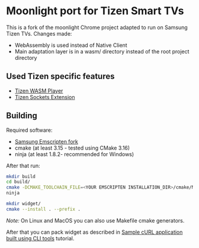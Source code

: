 # Moonlight port for Tizen Smart TVs

This is a fork of the moonlight Chrome project adapted to run on Samsung
Tizen TVs. Changes made:

- WebAssembly is used instead of Native Client
- Main adaptation layer is in a wasm/ directory instead of the root
  project directory

## Used Tizen specific features

- [Tizen WASM Player](https://developer.samsung.com/smarttv/develop/extension-libraries/webassembly/tizen-wasm-player/overview.html)
- [Tizen Sockets Extension](https://developer.samsung.com/smarttv/develop/extension-libraries/webassembly/api-reference/tizen-sockets-extension.html)

## Building

Required software:
- [Samsung Emscripten fork](https://developer.samsung.com/smarttv/develop/extension-libraries/webassembly/getting-started/downloading-and-installing.html)
- cmake (at least 3.15 - tested using CMake 3.16)
- ninja (at least 1.8.2- recommended for Windows)

After that run:

```bash
mkdir build
cd build/
cmake -DCMAKE_TOOLCHAIN_FILE=<YOUR EMSCRIPTEN INSTALLATION_DIR>/cmake/Modules/Platform/Emscripten.cmake -G Ninja ..
ninja

mkdir widget/
cmake --install . --prefix .
```

*Note:* On Linux and MacOS you can also use Makefile cmake generators.

After that you can pack widget as described in
[Sample cURL application built using CLI tools](https://developer.samsung.com/smarttv/develop/extension-libraries/webassembly/tizen-sockets-extension/sample-curl-application-built-using-cli-tools.html)
tutorial.
